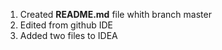 1. Created **README.md** file whith branch master
2. Edited from github IDE
3. Added two files to IDEA